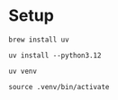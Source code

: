 # Setup 

`brew install uv `

`uv install --python3.12`

`uv venv`

`source .venv/bin/activate`




